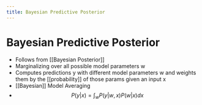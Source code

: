 ```yaml
---
title: Bayesian Predictive Posterior
---
```


# Bayesian Predictive Posterior
- Follows from [[Bayesian Posterior]]
- Marginalizing over all possible model parameters w
- Computes predictions y with different model parameters w and weights them by the [[probability]] of those params given an input x
- [[Bayesian]] Model Averaging
- $$P(y|x) = \int_{w}P(y|w,x)P(w|x)dx$$






























